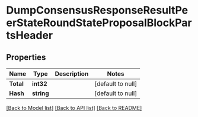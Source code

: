 # DumpConsensusResponseResultPeerStateRoundStateProposalBlockPartsHeader

## Properties
Name | Type | Description | Notes
------------ | ------------- | ------------- | -------------
**Total** | **int32** |  | [default to null]
**Hash** | **string** |  | [default to null]

[[Back to Model list]](../README.md#documentation-for-models) [[Back to API list]](../README.md#documentation-for-api-endpoints) [[Back to README]](../README.md)

